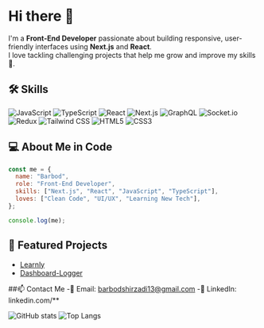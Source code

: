 # Hi there 👋
I'm a **Front-End Developer** passionate about building responsive, user-friendly interfaces using **Next.js** and **React**.  
I love tackling challenging projects that help me grow and improve my skills 🚀.



## 🛠 Skills
![JavaScript](https://img.shields.io/badge/JavaScript-F7DF1E?logo=javascript&logoColor=black)
![TypeScript](https://img.shields.io/badge/TypeScript-3178C6?logo=typescript&logoColor=white)
![React](https://img.shields.io/badge/React-20232A?logo=react&logoColor=61DAFB)
![Next.js](https://img.shields.io/badge/Next.js-000000?logo=nextdotjs&logoColor=white)
![GraphQL](https://img.shields.io/badge/GraphQL-E10098?logo=graphql&logoColor=white)
![Socket.io](https://img.shields.io/badge/Socket.io-010101?logo=socketdotio&logoColor=white)
![Redux](https://img.shields.io/badge/Redux-764ABC?logo=redux&logoColor=white)
![Tailwind CSS](https://img.shields.io/badge/Tailwind_CSS-38B2AC?logo=tailwind-css&logoColor=white)
![HTML5](https://img.shields.io/badge/HTML5-E34F26?logo=html5&logoColor=white)
![CSS3](https://img.shields.io/badge/CSS3-1572B6?logo=css3&logoColor=white)



## 💻 About Me in Code
```javascript
const me = {
  name: "Barbod",
  role: "Front-End Developer",
  skills: ["Next.js", "React", "JavaScript", "TypeScript"],
  loves: ["Clean Code", "UI/UX", "Learning New Tech"],
};

console.log(me);
```


## 🚀 Featured Projects
- [Learnly](https://github.com/BarbodSh)
- [Dashboard-Logger](https://github.com/BarbodSh)



##📫 Contact Me
-📧 Email: barbodshirzadi13@gmail.com
-💼 LinkedIn: linkedin.com/**



![GitHub stats](https://github-readme-stats.vercel.app/api?username=BarbodSh&show_icons=true&theme=tokyonight)
![Top Langs](https://github-readme-stats.vercel.app/api/top-langs/?username=BarbodSh&layout=compact)

